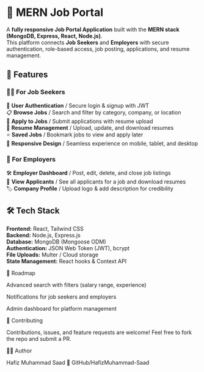 # 🏢 MERN Job Portal

A **fully responsive Job Portal Application** built with the **MERN stack (MongoDB, Express, React, Node.js)**.  
This platform connects **Job Seekers** and **Employers** with secure authentication, role-based access, job posting, applications, and resume management.


## 🚀 Features

### 👨‍💼 For Job Seekers
 🔐 **User Authentication** / Secure login & signup with JWT  
 📋 **Browse Jobs** / Search and filter by category, company, or location  
 📄 **Apply to Jobs** / Submit applications with resume upload  
 📑 **Resume Management** / Upload, update, and download resumes  
 ⭐ **Saved Jobs** / Bookmark jobs to view and apply later  
 📱 **Responsive Design** / Seamless experience on mobile, tablet, and desktop  

### 🏢 For Employers
 🛠️ **Employer Dashboard** / Post, edit, delete, and close job listings  
 👥 **View Applicants** / See all applicants for a job and download resumes  
 🏷️ **Company Profile** / Upload logo & add description for credibility  



## 🛠️ Tech Stack
 **Frontend:** React, Tailwind CSS  
 **Backend:** Node.js, Express.js  
 **Database:** MongoDB (Mongoose ODM)  
 **Authentication:** JSON Web Token (JWT), bcrypt  
 **File Uploads:** Multer / Cloud storage  
 **State Management:** React hooks & Context API  


📌 Roadmap

 Advanced search with filters (salary range, experience)

 Notifications for job seekers and employers

 Admin dashboard for platform management

🤝 Contributing

Contributions, issues, and feature requests are welcome!
Feel free to fork the repo and submit a PR.

👨‍💻 Author

Hafiz Muhammad Saad
🔗 GitHub/HafizMuhammad-Saad
